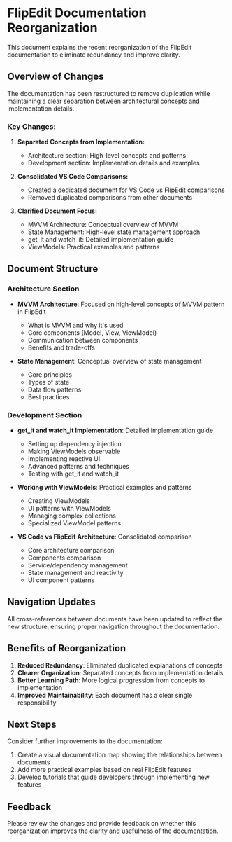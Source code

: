 # FlipEdit Documentation Reorganization

This document explains the recent reorganization of the FlipEdit documentation to eliminate redundancy and improve clarity.

## Overview of Changes

The documentation has been restructured to remove duplication while maintaining a clear separation between architectural concepts and implementation details.

### Key Changes:

1. **Separated Concepts from Implementation:**
   - Architecture section: High-level concepts and patterns
   - Development section: Implementation details and examples

2. **Consolidated VS Code Comparisons:**
   - Created a dedicated document for VS Code vs FlipEdit comparisons
   - Removed duplicated comparisons from other documents

3. **Clarified Document Focus:**
   - MVVM Architecture: Conceptual overview of MVVM
   - State Management: High-level state management approach
   - get_it and watch_it: Detailed implementation guide
   - ViewModels: Practical examples and patterns

## Document Structure

### Architecture Section

- **MVVM Architecture**: Focused on high-level concepts of MVVM pattern in FlipEdit
  - What is MVVM and why it's used
  - Core components (Model, View, ViewModel)
  - Communication between components
  - Benefits and trade-offs

- **State Management**: Conceptual overview of state management
  - Core principles
  - Types of state
  - Data flow patterns
  - Best practices

### Development Section

- **get_it and watch_it Implementation**: Detailed implementation guide
  - Setting up dependency injection
  - Making ViewModels observable
  - Implementing reactive UI
  - Advanced patterns and techniques
  - Testing with get_it and watch_it

- **Working with ViewModels**: Practical examples and patterns
  - Creating ViewModels
  - UI patterns with ViewModels
  - Managing complex collections
  - Specialized ViewModel patterns

- **VS Code vs FlipEdit Architecture**: Consolidated comparison
  - Core architecture comparison
  - Components comparison
  - Service/dependency management
  - State management and reactivity
  - UI component patterns

## Navigation Updates

All cross-references between documents have been updated to reflect the new structure, ensuring proper navigation throughout the documentation.

## Benefits of Reorganization

1. **Reduced Redundancy**: Eliminated duplicated explanations of concepts
2. **Clearer Organization**: Separated concepts from implementation details
3. **Better Learning Path**: More logical progression from concepts to implementation
4. **Improved Maintainability**: Each document has a clear single responsibility

## Next Steps

Consider further improvements to the documentation:

1. Create a visual documentation map showing the relationships between documents
2. Add more practical examples based on real FlipEdit features
3. Develop tutorials that guide developers through implementing new features

## Feedback

Please review the changes and provide feedback on whether this reorganization improves the clarity and usefulness of the documentation.
